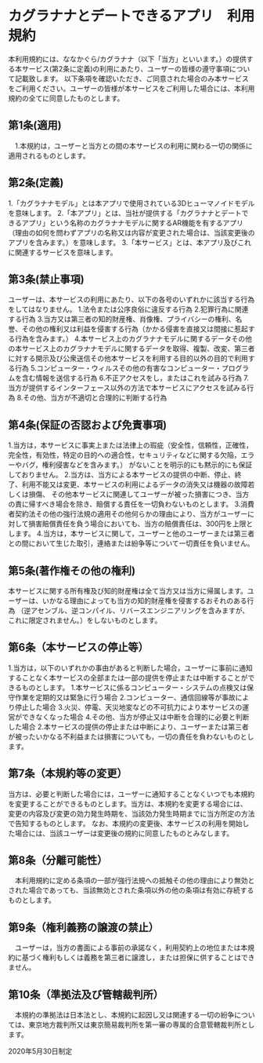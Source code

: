 # カグラナナとデートできるアプリ　利用規約
 
 本利用規約には、ななかぐら/カグラナナ（以下「当方」といいます。）の提供する本サービス(第2条に定義)の利用にあたり、ユーザーの皆様の遵守事項について記載致します。
以下条項を確認いただき、ご同意された場合のみ本サービスをご利用ください。ユーザーの皆様が本サービスをご利用した場合には、本利用規約の全てに同意したものとします。
  
## 第1条(適用)
 　1.本規約は，ユーザーと当方との間の本サービスの利用に関わる一切の関係に適用されるものとします。
 
## 第2条(定義)
   1.「カグラナナモデル」とは本アプリで使用されている3Dヒューマノイドモデルを意味します。
   2.「本アプリ」とは、当社が提供する「カグラナナとデートできるアプリ」という名称のカグラナナモデルに関するAR機能を有するアプリ
	（理由の如何を問わずアプリの名称又は内容が変更された場合は、当該変更後のアプリを含みます。）を意味します。
   3.「本サービス」とは、本アプリ及びこれに関連するサービスを意味します。
   
   
## 第3条(禁止事項)
   ユーザーは、本サービスの利用にあたり、以下の各号のいずれかに該当する行為をしてはなりません。
     1.法令または公序良俗に違反する行為
     2.犯罪行為に関連する行為
     3.当方又は第三者の知的財産権、肖像権、プライバシーの権利、名誉、その他の権利又は利益を侵害する行為（かかる侵害を直接又は間接に惹起する行為を含みます。）
     4.本サービス上のカグラナナモデルに関するデータその他の本サービス上のカグラナナモデルに関するデータを取得、複製、改変、第三者に対する開示及び公衆送信その他本サービスを利用する目的以外の目的で利用する行為
     5.コンピューター・ウィルスその他の有害なコンピューター・プログラムを含む情報を送信する行為
     6.不正アクセスをし，またはこれを試みる行為
     7.当方が提供するインターフェース以外の方法で本サービスにアクセスを試みる行為
     8.その他、当方が不適切と合理的に判断する行為
    
## 第4条(保証の否認および免責事項)
   1.当方は，本サービスに事実上または法律上の瑕疵（安全性，信頼性，正確性，完全性，有効性，特定の目的への適合性，セキュリティなどに関する欠陥，エラーやバグ，権利侵害などを含みます。）
	がないことを明示的にも黙示的にも保証しておりません。
   2.当方は、当方による本サービスの提供の中断、停止、終了、利用不能又は変更、本サービスの利用によるデータの消失又は機器の故障若しくは損傷、
	その他本サービスに関連してユーザーが被った損害につき、当方の責に帰すべき場合を除き、賠償する責任を一切負わないものとします。
   3.消費者契約法その他の強行法規の適用その他何らかの理由により、当方がユーザーに対して損害賠償責任を負う場合においても、当方の賠償責任は、300円を上限とします。
   4.当方は，本サービスに関して，ユーザーと他のユーザーまたは第三者との間において生じた取引，連絡または紛争等について一切責任を負いません。
       
## 第5条(著作権その他の権利)
   本サービスに関する所有権及び知的財産権は全て当方又は当方に帰属します。ユーザーは、いかなる理由によっても当方の知的財産権を侵害するおそれのある行為
	（逆アセンブル、逆コンパイル、リバースエンジニアリングを含みますが、これに限定されません。）をしないものとします。
     
## 第6条（本サービスの停止等）
  1.当方は，以下のいずれかの事由があると判断した場合，ユーザーに事前に通知することなく本サービスの全部または一部の提供を停止または中断することができるものとします。
    1.本サービスに係るコンピューター・システムの点検又は保守作業を定期的又は緊急に行う場合
    2.コンピューター、通信回線等が事故により停止した場合
    3.火災、停電、天災地変などの不可抗力により本サービスの運営ができなくなった場合
    4.その他、当方が停止又は中断を合理的に必要と判断した場合
  2.本サービスの提供の停止または中断により、ユーザーまたは第三者が被ったいかなる不利益または損害についても，一切の責任を負わないものとします。
 
## 第7条（本規約等の変更）
  当方は、必要と判断した場合には，ユーザーに通知することなくいつでも本規約を変更することができるものとします。当方は、本規約を変更する場合には、
	変更の内容及び変更の効力発生時期を、当該効力発生時期までに当方所定の方法で告知するものとします。
	なお、本規約の変更後、本サービスの利用を開始した場合には、当該ユーザーは変更後の規約に同意したものとみなします。
  
## 第8条（分離可能性）
 　本利用規約に定める条項の一部が強行法規への抵触その他の理由により無効とされた場合であっても、当該無効とされた条項以外の他の条項は有効に存続するものとします。
 
## 第9条（権利義務の譲渡の禁止）
 　ユーザーは，当方の書面による事前の承諾なく，利用契約上の地位または本規約に基づく権利もしくは義務を第三者に譲渡し，または担保に供することはできません。
 
## 第10条（準拠法及び管轄裁判所）
 　本規約の準拠法は日本法とし、本規約に起因し又は関連する一切の紛争については、東京地方裁判所又は東京簡易裁判所を第一審の専属的合意管轄裁判所とします。  
    
    
 2020年5月30日制定
  


